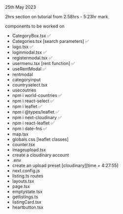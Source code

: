 25th May 2023

2hrs section on tutorial from 2:58hrs - 5:23hr mark

components to be worked on
- CategoryBox.tsx ✅
- Categories.tsx [search parameters] ✅
- logo.tsx ✅
- loginmodal.tsx ✅
- registermodal.tsx ✅
- usermenu.tsx [rent function] ✅
- useRentModal ✅
- rentmodal
- categoryinput
- countryselect.tsx
- usecoutries
- npm i world-countries ✅ 
- npm i react-select ✅
- npm i leaflet ✅
- npm i @types/leaflet  ✅
- npm i next-cloudinary ✅
- npm i react-leaflet ✅
- npm i date-fns ✅
- map.tsx
- globals.css [leaflet classes]
- counter.tsx
- imageupload.tsx
- create a cloudinary account
- .env
- create an upload preset [cloudinary][time = 4:27:55]
- next.config.js
- listing.ts routes
- layouts.tsx
- page.tsx
- emptystate.tsx
- getlistings.ts
- listingCard.tsx
- heartbutton.tsx
